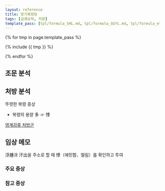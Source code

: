 ```yaml
---
layout: reference
title: 방기복령탕
tags: [금궤요략, 처방]
template_pass: [tpl/formula_SHL.md, tpl/formula_GGYL.md, tpl/formula_etc.md]
---
```


{% for tmp in page.template_pass %}

{% include {{ tmp }} %}

{% endfor %}

## 조문 분석


## 처방 분석

뚜렷한 복령 증상
* 복령의 용량 多 ☞ 悸

<i class="fa fa-external-link-alt"></i> [영계감류 처방군]( {{site.baseurl}}/lecture/2018/03/처방군_영계감류 )

## 임상 메모

浮腫과 汗出을 주소로 할 때 悸（예민함、떨림）를 확인하고 투여

### 주요 증상


### 참고 증상
